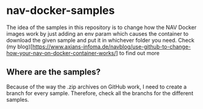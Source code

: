 # nav-docker-samples
The idea of the samples in this repository is to change how the NAV Docker images work by just adding an env param which causes the container to download the given sample and put it in whichever folder you need. Check (my blog)[https://www.axians-infoma.de/navblog/use-github-to-change-how-your-nav-on-docker-container-works/] to find out more

## Where are the samples?
Because of the way the .zip archives on GitHub work, I need to create a branch for every sample. Therefore, check all the branchs for the different samples.
